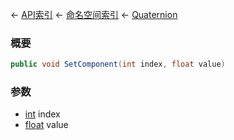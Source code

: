 ← [API索引](Api-Index) ← [命名空间索引](Namespace-Index) ← [Quaternion](VRageMath.Quaternion)

### 概要

```csharp
public void SetComponent(int index, float value)
```

### 参数

* [int](https://docs.microsoft.com/en-us/dotnet/api/System.Int32?view=netframework-4.6) index
* [float](https://docs.microsoft.com/en-us/dotnet/api/System.Single?view=netframework-4.6) value
